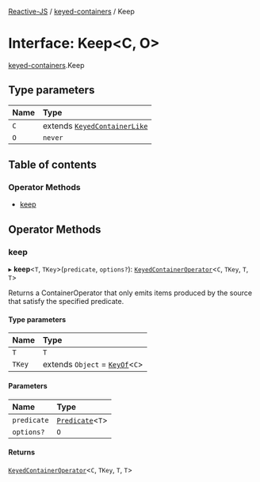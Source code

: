 [Reactive-JS](../README.md) / [keyed-containers](../modules/keyed_containers.md) / Keep

# Interface: Keep<C, O\>

[keyed-containers](../modules/keyed_containers.md).Keep

## Type parameters

| Name | Type |
| :------ | :------ |
| `C` | extends [`KeyedContainerLike`](keyed_containers.KeyedContainerLike.md) |
| `O` | `never` |

## Table of contents

### Operator Methods

- [keep](keyed_containers.Keep.md#keep)

## Operator Methods

### keep

▸ **keep**<`T`, `TKey`\>(`predicate`, `options?`): [`KeyedContainerOperator`](../modules/keyed_containers.md#keyedcontaineroperator)<`C`, `TKey`, `T`, `T`\>

Returns a ContainerOperator that only emits items produced by the
source that satisfy the specified predicate.

#### Type parameters

| Name | Type |
| :------ | :------ |
| `T` | `T` |
| `TKey` | extends `Object` = [`KeyOf`](../modules/keyed_containers.md#keyof)<`C`\> |

#### Parameters

| Name | Type |
| :------ | :------ |
| `predicate` | [`Predicate`](../modules/functions.md#predicate)<`T`\> |
| `options?` | `O` |

#### Returns

[`KeyedContainerOperator`](../modules/keyed_containers.md#keyedcontaineroperator)<`C`, `TKey`, `T`, `T`\>
